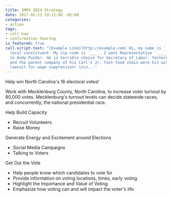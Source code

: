 ```yaml
---
title: IMRV 2024 Strategy
date: 2017-02-21 19:11:00 -05:00
categories:
- action
tags:
- call now
- confirmation hearing
is featured: true
call-script-text: "[Example Link](http://example.com) Hi, my name is `____`, I'm a
  local constituent. My zip code is `___`. I want Representative `_____` to say NO
  to Andy Puzder. He is terrible choice for Secretary of Labor. Yesterday, Puzder
  and the parent company of his Carl's Jr. fast-food chain were hit with a class action
  lawsuit for wage suppression! \n\n..."
---
```


Help win North Carolina's 16 electoral votes!

Work with Mecklenburg County, North Carolina, to increase voter turnout by 80,000 votes.  Mecklenburg's turnout levels can decide statewide races, and concurrently, the national presidential race.

Help Build Capacity
* Recruit Volunteers
* Raise Money

Generate Energy and Excitement around Elections
* Social Media Campaigns
* Talking to Voters

Get Out the Vote
* Help people know which candidates to vote for
* Provide information on voting locations, times, early voting
* Highlight the Importance and Value of Voting
* Emphasize how voting can and will impact the voter's life
